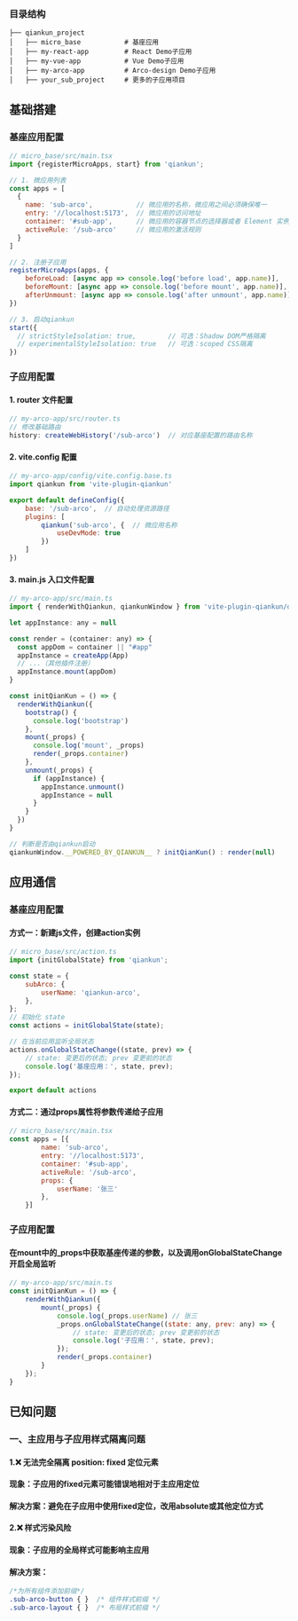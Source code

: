 ### 目录结构

 ```
├── qiankun_project                     
│   ├── micro_base           # 基座应用
│   ├── my-react-app         # React Demo子应用
│   ├── my-vue-app           # Vue Demo子应用
│   ├── my-arco-app          # Arco-design Demo子应用
│   ├── your_sub_project     # 更多的子应用项目
```
## 基础搭建
### 基座应用配置
```javascript
// micro_base/src/main.tsx
import {registerMicroApps, start} from 'qiankun';

// 1. 微应用列表
const apps = [
  {
    name: 'sub-arco',           // 微应用的名称，微应用之间必须确保唯一
    entry: '//localhost:5173',  // 微应用的访问地址
    container: '#sub-app',      // 微应用的容器节点的选择器或者 Element 实例
    activeRule: '/sub-arco'     // 微应用的激活规则
  }
]

// 2. 注册子应用
registerMicroApps(apps, {
    beforeLoad: [async app => console.log('before load', app.name)],
    beforeMount: [async app => console.log('before mount', app.name)],
    afterUnmount: [async app => console.log('after unmount', app.name)],
})

// 3. 启动qiankun
start({
  // strictStyleIsolation: true,        // 可选：Shadow DOM严格隔离
  // experimentalStyleIsolation: true   // 可选：scoped CSS隔离
})

```
### 子应用配置

#### 1. router 文件配置
```javascript
// my-arco-app/src/router.ts
// 修改基础路由
history: createWebHistory('/sub-arco')  // 对应基座配置的路由名称
```

#### 2. vite.config 配置
```javascript
// my-arco-app/config/vite.config.base.ts
import qiankun from 'vite-plugin-qiankun'

export default defineConfig({
    base: '/sub-arco',  // 自动处理资源路径
    plugins: [
        qiankun('sub-arco', {  // 微应用名称
            useDevMode: true
        })
    ]
})
```

#### 3. main.js 入口文件配置
```javascript
// my-arco-app/src/main.ts
import { renderWithQiankun, qiankunWindow } from 'vite-plugin-qiankun/dist/helper'

let appInstance: any = null

const render = (container: any) => {
  const appDom = container || "#app"
  appInstance = createApp(App)
  // ...（其他插件注册）
  appInstance.mount(appDom)
}

const initQianKun = () => {
  renderWithQiankun({
    bootstrap() {
      console.log('bootstrap')
    },
    mount(_props) {
      console.log('mount', _props)
      render(_props.container)
    },
    unmount(_props) {
      if (appInstance) {
        appInstance.unmount()
        appInstance = null
      }
    }
  })
}

// 判断是否由qiankun启动
qiankunWindow.__POWERED_BY_QIANKUN__ ? initQianKun() : render(null)
```

## 应用通信

### 基座应用配置
#### 方式一：新建js文件，创建action实例
```javascript
// micro_base/src/action.ts
import {initGlobalState} from 'qiankun';

const state = {
    subArco: {
        userName: 'qiankun-arco',
    },
};
// 初始化 state
const actions = initGlobalState(state);

// 在当前应用监听全局状态
actions.onGlobalStateChange((state, prev) => {
    // state: 变更后的状态; prev 变更前的状态
    console.log('基座应用：', state, prev);
});

export default actions
```

#### 方式二：通过props属性将参数传递给子应用
```javascript
// micro_base/src/main.tsx
const apps = [{
        name: 'sub-arco',
        entry: '//localhost:5173',
        container: '#sub-app',
        activeRule: '/sub-arco',
        props: {
            userName: '张三'
        },
    }]
```

### 子应用配置
#### 在mount中的_props中获取基座传递的参数，以及调用onGlobalStateChange开启全局监听
```javascript
// my-arco-app/src/main.ts
const initQianKun = () => {
    renderWithQiankun({
        mount(_props) {
            console.log(_props.userName) // 张三
            _props.onGlobalStateChange((state: any, prev: any) => {
                // state: 变更后的状态; prev 变更前的状态
                console.log('子应用：', state, prev);
            });
            render(_props.container)
        }
    });
}
```

## 已知问题
### 一、主应用与子应用样式隔离问题
#### 1.❌ 无法完全隔离 position: fixed 定位元素
#### 现象：子应用的fixed元素可能错误地相对于主应用定位
#### 解决方案：避免在子应用中使用fixed定位，改用absolute或其他定位方式

#### 2.❌ 样式污染风险
#### 现象：子应用的全局样式可能影响主应用
#### 解决方案：
```css
/*为所有组件添加前缀*/
.sub-arco-button { }  /* 组件样式前缀 */
.sub-arco-layout { }  /* 布局样式前缀 */
```
